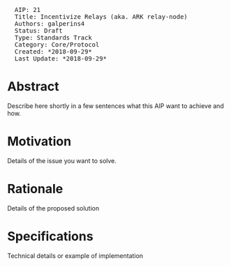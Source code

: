 <pre>
  AIP: 21
  Title: Incentivize Relays (aka. ARK relay-node)
  Authors: galperins4 <galperins4@gmail.com>
  Status: Draft
  Type: Standards Track
  Category: Core/Protocol
  Created: *2018-09-29*
  Last Update: *2018-09-29*
</pre>

Abstract
========

Describe here shortly in a few sentences what this AIP want to achieve and how.


Motivation
==========

Details of the issue you want to solve.


Rationale
=========
Details of the proposed solution

Specifications
==============

Technical details or example of implementation

